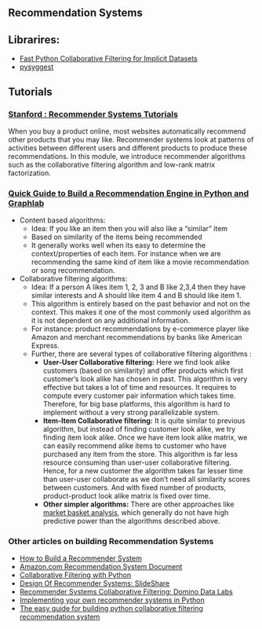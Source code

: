 ##  Recommendation Systems ##

## Librarires:

 - [Fast Python Collaborative Filtering for Implicit Datasets](https://github.com/benfred/implicit)
 - [pysyggest](https://code.google.com/archive/p/pysuggest/downloads)


## Tutorials ##

### [Stanford : Recommender Systems Tutorials](https://www.coursera.org/learn/machine-learning/lecture/f26nH/collaborative-filtering-algorithm) ###
When you buy a product online, most websites automatically recommend other products that you may like. Recommender systems look at patterns of activities between different users and different products to produce these recommendations. In this module, we introduce recommender algorithms such as the collaborative filtering algorithm and low-rank matrix factorization.

### [Quick Guide to Build a Recommendation Engine in Python and Graphlab](https://www.analyticsvidhya.com/blog/2016/06/quick-guide-build-recommendation-engine-python/)

- Content based algorithms:
  - Idea: If you like an item then you will also like a “similar” item
  - Based on similarity of the items being recommended
  - It generally works well when its easy to determine the context/properties of each item. For instance when we are recommending the same kind of item like a movie recommendation or song recommendation.
- Collaborative filtering algorithms:
  - Idea: If a person A likes item 1, 2, 3 and B like 2,3,4 then they have similar interests and A should like item 4 and B should like item 1.
  - This algorithm is entirely based on the past behavior and not on the context. This makes it one of the most commonly used algorithm as it is not dependent on any additional information.
  - For instance: product recommendations by e-commerce player like Amazon and merchant recommendations by banks like American Express.
  - Further, there are several types of collaborative filtering algorithms :
     - **User-User Collaborative filtering:** Here we find look alike customers (based on similarity) and offer products which first customer’s look alike has chosen in past. This algorithm is very effective but takes a lot of time and resources. It requires to compute every customer pair information which takes time. Therefore, for big base platforms, this algorithm is hard to implement without a very strong parallelizable system.
     - **Item-Item Collaborative filtering:** It is quite similar to previous algorithm, but instead of finding customer look alike, we try finding item look alike. Once we have item look alike matrix, we can easily recommend alike items to customer who have purchased any item from the store. This algorithm is far less resource consuming than user-user collaborative filtering. Hence, for a new customer the algorithm takes far lesser time than user-user collaborate as we don’t need all similarity scores between customers. And with fixed number of products, product-product look alike matrix is fixed over time.
     - **Other simpler algorithms:** There are other approaches like [market basket analysis](https://www.analyticsvidhya.com/blog/2014/08/visualizing-market-basket-analysis/), which generally do not have high predictive power than the algorithms described above.

### Other articles on building Recommendation Systems ###
 - [How to Build a Recommender System](https://blogs.gartner.com/martin-kihn/how-to-build-a-recommender-system-in-python/) 
 - [Amazon.com Recommendation System Document](https://github.com/Avkash/mldl/blob/master/pages/docs/articles/Amazon-Recommendations.pdf)
 - [Collaborative Filtering with Python](http://www.salemmarafi.com/code/collaborative-filtering-with-python/)
 - [Design Of Recommender Systems: SlideShare](https://www.slideshare.net/rashmi/design-of-recommender-systems)
 - [Recommender Systems Collaborative Filtering: Domino Data Labs](https://blog.dominodatalab.com/recommender-systems-collaborative-filtering/)
 - [Implementing your own recommender systems in Python](https://cambridgespark.com/content/tutorials/implementing-your-own-recommender-systems-in-Python/index.html)
 - [The easy guide for building python collaborative filtering recommendation system](https://medium.com/@m_n_malaeb/the-easy-guide-for-building-python-collaborative-filtering-recommendation-system-in-2017-d2736d2e92a8)

